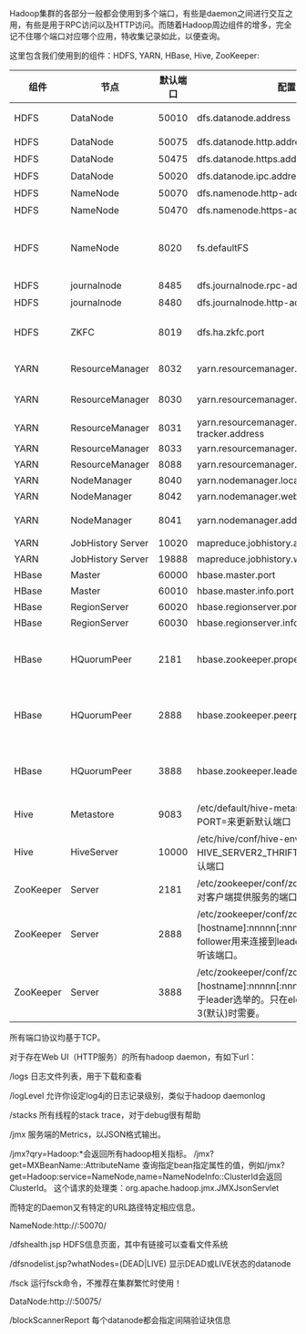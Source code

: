 Hadoop集群的各部分一般都会使用到多个端口，有些是daemon之间进行交互之用，有些是用于RPC访问以及HTTP访问。而随着Hadoop周边组件的增多，完全记不住哪个端口对应哪个应用，特收集记录如此，以便查询。

这里包含我们使用到的组件：HDFS, YARN, HBase, Hive, ZooKeeper:

|组件|节点|	默认端口|	配置|	用途说明|
|----|--------|----------|---------|---------|
|HDFS|	DataNode	    |50010|	dfs.datanode.address	    |datanode服务端口，用于数据传输
|HDFS|	DataNode	    |50075|	dfs.datanode.http.address	|http服务的端口
|HDFS|	DataNode	    |50475|	dfs.datanode.https.address	|https服务的端口
|HDFS|	DataNode	    |50020|	dfs.datanode.ipc.address	|ipc服务的端口
|HDFS|	NameNode	    |50070|	dfs.namenode.http-address	|http服务的端口
|HDFS|	NameNode	    |50470|	dfs.namenode.https-address	|https服务的端口
|HDFS|	NameNode	    |8020|	fs.defaultFS	               |接收Client连接的RPC端口，用于获取文件系统metadata信息。
|HDFS|	journalnode	    |8485|	dfs.journalnode.rpc-address	   |RPC服务
|HDFS|	journalnode	    |8480|	dfs.journalnode.http-address|	HTTP服务
|HDFS|	ZKFC	        |8019|	dfs.ha.zkfc.port	            |ZooKeeper FailoverController，用于NN HA
|YARN|	ResourceManager	|8032|	yarn.resourcemanager.address	|RM的applications manager(ASM)端口
|YARN|	ResourceManager	|8030|	yarn.resourcemanager.scheduler.address	|scheduler组件的IPC端口
|YARN|	ResourceManager	|8031|	yarn.resourcemanager.resource-tracker.address	|IPC
|YARN|	ResourceManager	|8033|	yarn.resourcemanager.admin.address	|IPC
|YARN|	ResourceManager	|8088|	yarn.resourcemanager.webapp.address	|http服务端口
|YARN|	NodeManager	    |8040|	yarn.nodemanager.localizer.address	|localizer IPC
|YARN|	NodeManager	    |8042|	yarn.nodemanager.webapp.address	|http服务端口
|YARN|	NodeManager	    |8041|	yarn.nodemanager.address	        |NM中container manager的端口
|YARN|	JobHistory Server|	10020|	mapreduce.jobhistory.address	|IPC
|YARN|	JobHistory Server|	19888|	mapreduce.jobhistory.webapp.address	|http服务端口
|HBase|	Master	|60000	|hbase.master.port	|IPC
|HBase|	Master	|60010	|hbase.master.info.port	|http服务端口
|HBase|	RegionServer	|60020|	hbase.regionserver.port	|IPC
|HBase|	RegionServer	|60030|	hbase.regionserver.info.port	|http服务端口
|HBase|	HQuorumPeer	|2181	|hbase.zookeeper.property.clientPort	|HBase-managed ZK mode，使用独立的ZooKeeper集群则不会启用该端口。
|HBase|	HQuorumPeer	|2888	|hbase.zookeeper.peerport	|HBase-managed ZK mode，使用独立的ZooKeeper集群则不会启用该端口。
|HBase|	HQuorumPeer	|3888	|hbase.zookeeper.leaderport	|HBase-managed ZK mode，使用独立的ZooKeeper集群则不会启用该端口。
|Hive|	Metastore	|9083	|/etc/default/hive-metastore中export PORT=<port>来更新默认端口||	 
|Hive|	HiveServer	|10000	|/etc/hive/conf/hive-env.sh中export HIVE_SERVER2_THRIFT_PORT=<port>来更新默认端口||	 
|ZooKeeper	|Server	|2181	|/etc/zookeeper/conf/zoo.cfg中clientPort=<port>	对客户端提供服务的端口||
|ZooKeeper	|Server	|2888	|/etc/zookeeper/conf/zoo.cfg中server.x=[hostname]:nnnnn[:nnnnn]，标蓝部分	follower用来连接到leader，只在leader上监听该端口。||
|ZooKeeper	|Server	|3888	|/etc/zookeeper/conf/zoo.cfg中server.x=[hostname]:nnnnn[:nnnnn]，标蓝部分	用于leader选举的。只在electionAlg是1,2或3(默认)时需要。||
所有端口协议均基于TCP。

对于存在Web UI（HTTP服务）的所有hadoop daemon，有如下url：

/logs 
日志文件列表，用于下载和查看

/logLevel 
允许你设定log4j的日志记录级别，类似于hadoop daemonlog

/stacks 
所有线程的stack trace，对于debug很有帮助

/jmx 
服务端的Metrics，以JSON格式输出。

/jmx?qry=Hadoop:*会返回所有hadoop相关指标。 
/jmx?get=MXBeanName::AttributeName 查询指定bean指定属性的值，例如/jmx?get=Hadoop:service=NameNode,name=NameNodeInfo::ClusterId会返回ClusterId。 
这个请求的处理类：org.apache.hadoop.jmx.JMXJsonServlet

而特定的Daemon又有特定的URL路径特定相应信息。

NameNode:http://:50070/

/dfshealth.jsp 
HDFS信息页面，其中有链接可以查看文件系统

/dfsnodelist.jsp?whatNodes=(DEAD|LIVE) 
显示DEAD或LIVE状态的datanode

/fsck 
运行fsck命令，不推荐在集群繁忙时使用！

DataNode:http://:50075/

/blockScannerReport 
每个datanode都会指定间隔验证块信息